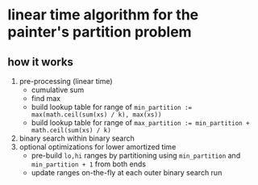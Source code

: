 # linear time algorithm for the painter's partition problem

## how it works

1. pre-processing (linear time)
   * cumulative sum
   * find max
   * build lookup table for range of `min_partition := max(math.ceil(sum(xs) / k), max(xs))`  
   * build lookup table for range of `max_partition := min_partition + math.ceil(sum(xs) / k)`
2. binary search within binary search
3. optional optimizations for lower amortized time
     * pre-build `lo,hi` ranges by partitioning using `min_partition` and `min_partition + 1` from both ends
     * update ranges on-the-fly at each outer binary search run
